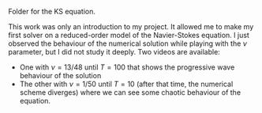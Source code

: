 Folder for the KS equation. 

This work was only an introduction to my project. It allowed me to make my first solver on a reduced-order model of the Navier-Stokes equation. 
I just observed the behaviour of the numerical solution while playing with the $\nu$ parameter, but I did not study it deeply. 
Two videos are available:
- One with $\nu=13/48$ until $T=100$ that shows the progressive wave behaviour of the solution
- The other with $\nu = 1/50$ until $T=10$ (after that time, the numerical scheme diverges) where we can see some chaotic behaviour of the equation.
